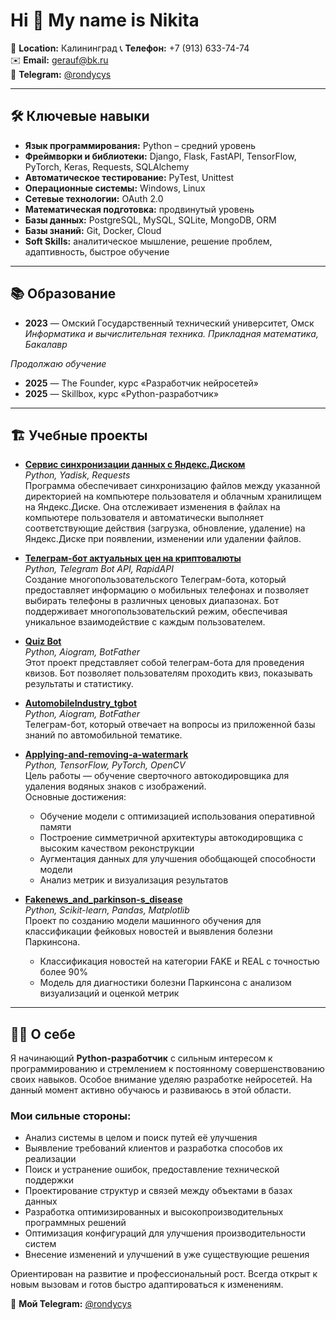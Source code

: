 # Hi 👋 My name is Nikita

📍 **Location:** Калининград 
📞 **Телефон:** +7 (913) 633-74-74  
✉️ **Email:** [gerauf@bk.ru](mailto:gerauf@bk.ru)  
📲 **Telegram:** [@rondycys](https://t.me/rondycys)  

---

## 🛠️ Ключевые навыки

- **Язык программирования:** Python – средний уровень  
- **Фреймворки и библиотеки:** Django, Flask, FastAPI, TensorFlow, PyTorch, Keras, Requests, SQLAlchemy  
- **Автоматическое тестирование:** PyTest, Unittest  
- **Операционные системы:** Windows, Linux  
- **Сетевые технологии:** OAuth 2.0  
- **Математическая подготовка:** продвинутый уровень  
- **Базы данных:** PostgreSQL, MySQL, SQLite, MongoDB, ORM  
- **Базы знаний:** Git, Docker, Cloud  
- **Soft Skills:** аналитическое мышление, решение проблем, адаптивность, быстрое обучение  

---

## 📚 Образование

- **2023** — Омский Государственный технический университет, Омск  
  _Информатика и вычислительная техника. Прикладная математика, Бакалавр_

*Продолжаю обучение*  
- **2025** — The Founder, курс «Разработчик нейросетей»  
- **2025** — Skillbox, курс «Python-разработчик»  

---

## 🏗️ Учебные проекты

- **[Сервис синхронизации данных с Яндекс.Диском](https://github.com/RondyC/Service_sync)**  
  _Python, Yadisk, Requests_  
  Программа обеспечивает синхронизацию файлов между указанной директорией на компьютере пользователя и облачным хранилищем на Яндекс.Диске. Она отслеживает изменения в файлах на компьютере пользователя и автоматически выполняет соответствующие действия (загрузка, обновление, удаление) на Яндекс.Диске при появлении, изменении или удалении файлов.

- **[Телеграм-бот актуальных цен на криптовалюты](https://github.com/RondyC/Example_tg_bot_krypto_prices)**  
  _Python, Telegram Bot API, RapidAPI_  
  Создание многопользовательского Телеграм-бота, который предоставляет информацию о мобильных телефонах и позволяет выбирать телефоны в различных ценовых диапазонах. Бот поддерживает многопользовательский режим, обеспечивая уникальное взаимодействие с каждым пользователем.  

- **[Quiz Bot](https://github.com/RondyC/Example_tg_bot_quiz)**  
  _Python, Aiogram, BotFather_  
  Этот проект представляет собой телеграм-бота для проведения квизов. Бот позволяет пользователям проходить квиз, показывать результаты и статистику.

- **[AutomobileIndustry_tgbot](https://github.com/RondyC/Example_AutomobileIndustry_tgbot)**  
  _Python, Aiogram, BotFather_  
  Телеграм-бот, который отвечает на вопросы из приложенной базы знаний по автомобильной тематике.

- **[Applying-and-removing-a-watermark](https://github.com/RondyC/Applying-and-removing-a-watermark)**  
  _Python, TensorFlow, PyTorch, OpenCV_  
  Цель работы — обучение сверточного автокодировщика для удаления водяных знаков с изображений.  
  Основные достижения:  
  - Обучение модели с оптимизацией использования оперативной памяти  
  - Построение симметричной архитектуры автокодировщика с высоким качеством реконструкции  
  - Аугментация данных для улучшения обобщающей способности модели  
  - Анализ метрик и визуализация результатов  

- **[Fakenews_and_parkinson-s_disease](https://github.com/RondyC/Fakenews_and_parkinson-s_disease)**  
  _Python, Scikit-learn, Pandas, Matplotlib_  
  Проект по созданию модели машинного обучения для классификации фейковых новостей и выявления болезни Паркинсона.  
  - Классификация новостей на категории FAKE и REAL с точностью более 90%  
  - Модель для диагностики болезни Паркинсона с анализом визуализаций и оценкой метрик  

---

## 👨‍💻 О себе

Я начинающий **Python-разработчик** с сильным интересом к программированию и стремлением к постоянному совершенствованию своих навыков. Особое внимание уделяю разработке нейросетей. На данный момент активно обучаюсь и развиваюсь в этой области.  

### Мои сильные стороны:
- Анализ системы в целом и поиск путей её улучшения  
- Выявление требований клиентов и разработка способов их реализации  
- Поиск и устранение ошибок, предоставление технической поддержки  
- Проектирование структур и связей между объектами в базах данных  
- Разработка оптимизированных и высокопроизводительных программных решений  
- Оптимизация конфигураций для улучшения производительности систем  
- Внесение изменений и улучшений в уже существующие решения  

Ориентирован на развитие и профессиональный рост. Всегда открыт к новым вызовам и готов быстро адаптироваться к изменениям.  

📲 **Мой Telegram:** [@rondycys](https://t.me/rondycys)
